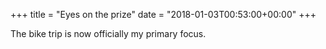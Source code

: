 +++
title = "Eyes on the prize"
date = "2018-01-03T00:53:00+00:00"
+++

The bike trip is now officially my primary focus.
			